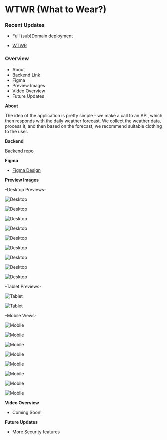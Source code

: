 # WTWR (What to Wear?)

### Recent Updates

- Full (sub)Domain deployment

- [WTWR](https://www.wtwr.port0.org/)

### Overview

- About
- Backend Link
- Figma
- Preview Images
- Video Overview
- Future Updates

**About**

The idea of the application is pretty simple - we make a call to an API, which then responds with the daily weather forecast. We collect the weather data, process it, and then based on the forecast, we recommend suitable clothing to the user.

**Backend**

[Backend repo](https://github.com/Weaver17/se_project_express)

**Figma**

- [Figma Design](https://www.figma.com/file/DTojSwldenF9UPKQZd6RRb/Sprint-10%3A-WTWR)

**Preview Images**

-Desktop Previews-

![Desktop](/se_project_react/src/assets/screenshots/full_screen_signed_out_homepage.png)

![Desktop](/se_project_react/src/assets/screenshots/full_screen_signed_in_homepage.png)

![Desktop](/se_project_react/src/assets/screenshots/full_screen_item_modal.png)

![Desktop](/se_project_react/src/assets/screenshots/full_screen_delete_modal.png)

![Desktop](/se_project_react/src/assets/screenshots/full_screen_add_modal.png)

![Desktop](/se_project_react/src/assets/screenshots/full_screen_register_modal.png)

![Desktop](/se_project_react/src/assets/screenshots/full_screen_login_modal.png)

![Desktop](/se_project_react/src/assets/screenshots/full_screen_profile.png)

![Desktop](/se_project_react/src/assets/screenshots/full_screen_edit_modal.png)

-Tablet Previews-

![Tablet](/se_project_react/src/assets/screenshots/tablet_signed_in_homepage.png)

![Tablet](/se_project_react/src/assets/screenshots/tablet_profile.png)

-Mobile Views-

![Mobile](/se_project_react/src/assets/screenshots/mobile_signed_out_homepage_mobile_header.png)

![Mobile](/se_project_react/src/assets/screenshots/mobile_signed_in_homepage_mobile_header.png)

![Mobile](/se_project_react/src/assets/screenshots/mobile_profile_mobile_header.png)

![Mobile](/se_project_react/src/assets/screenshots/mobile_signed_in_homepage.png)

![Mobile](/se_project_react/src/assets/screenshots/mobile_profile.png)

![Mobile](/se_project_react/src/assets/screenshots/mobile_add_modal.png)

![Mobile](/se_project_react/src/assets/screenshots/mobile_register_modal.png)

![Mobile](/se_project_react/src/assets/screenshots/mobile_login_modal.png)

**Video Overview**

- Coming Soon!

**Future Updates**

- More Security features
